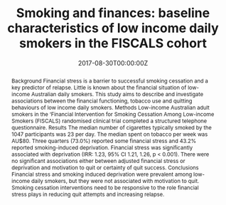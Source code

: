 ﻿---
title: "Smoking and finances: baseline characteristics of low income daily smokers in the FISCALS cohort"
authors:
- Kristy A Martire
- admin
- Ryan J Courtney
- Billie Bonevski
- Veronica Boland
- Ron Borland
- Christopher M Doran
- Michael Farrell
- Wayne Hall
- Jaimi M Iredale
- Mohammad Siahpush
- Richard P Mattick 
date: "2017-08-30T00:00:00Z"
doi: "10.1186/s12939-017-0643-6"
url_source: "https://equityhealthj.biomedcentral.com/articles/10.1186/s12939-017-0643-6"
abstract: "Background
Financial stress is a barrier to successful smoking cessation and a key predictor of relapse. Little is known about the financial situation of low-income Australian daily smokers. This study aims to describe and investigate associations between the financial functioning, tobacco use and quitting behaviours of low income daily smokers.
Methods
Low-income Australian adult smokers in the ‘Financial Intervention for Smoking Cessation Among Low-income Smokers (FISCALS) randomised clinical trial completed a structured telephone questionnaire.
Results
The median number of cigarettes typically smoked by the 1047 participants was 23 per day. The median spent on tobacco per week was AU$80. Three quarters (73.0%) reported some financial stress and 43.2% reported smoking-induced deprivation. Financial stress was significantly associated with deprivation (IRR: 1.23, 95% CI 1.21, 1.26, p < 0.001). There were no significant associations either between adjusted financial stress or deprivation and motivation to quit or certainty of quit success.
Conclusions
Financial stress and smoking induced deprivation were prevalent among low-income daily smokers, but they were not associated with motivation to quit. Smoking cessation interventions need to be responsive to the role financial stress plays in reducing quit attempts and increasing relapse."
featured: false
image:
  caption: 'Image credit: [**NDARC**]'
  focal_point: ""
  preview_only: false
projects: []
publication: 'International Journal for Equity in Health 16'
publication_short: ""
publication_types:
- "2"
publishDate: "2017-08-30T00:00:00Z"
summary: Description of a cohort of low socio-economic status smokers in Australia.
tags:
- Source Themes
---
